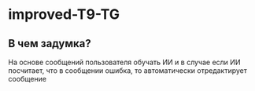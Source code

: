 # improved-T9-TG
## В чем задумка?
На основе сообщений пользователя обучать ИИ и в случае если ИИ посчитает, что в сообщении ошибка, то автоматически отредактирует сообщение